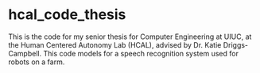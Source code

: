# hcal_code_thesis
This is the code for my senior thesis for Computer Engineering at UIUC, at the Human Centered Autonomy Lab (HCAL), advised by Dr. Katie Driggs-Campbell. This code models for a speech recognition system used for robots on a farm. 
